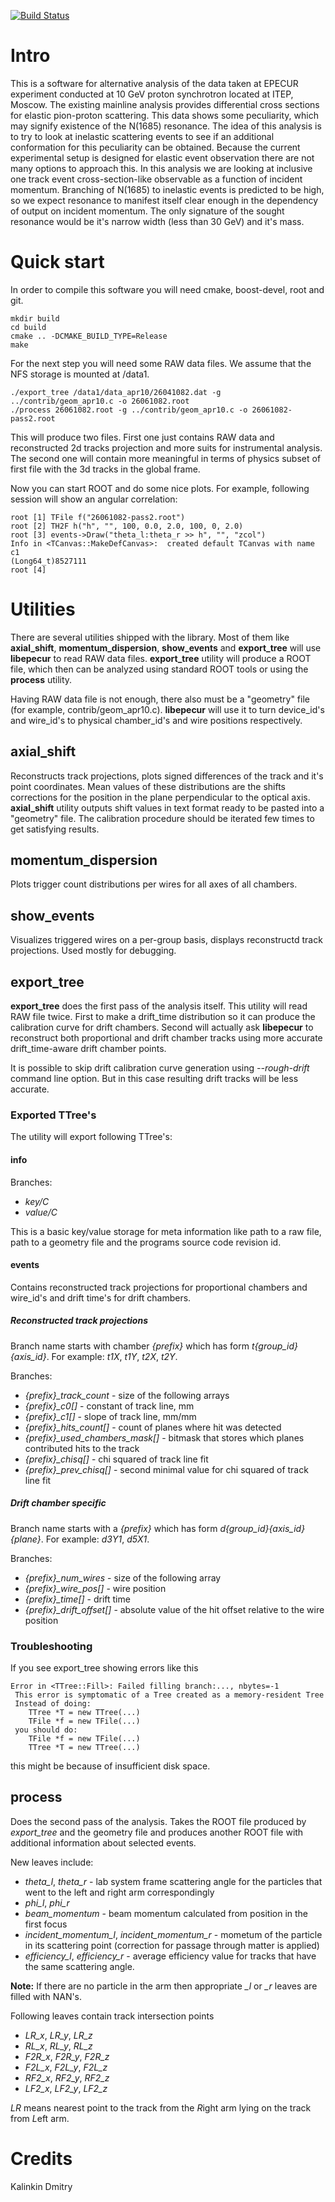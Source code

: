 [![Build Status](https://travis-ci.org/veprbl/libepecur.svg?branch=master)](https://travis-ci.org/veprbl/libepecur)

Intro
=====

This is a software for alternative analysis of the data taken at EPECUR
experiment conducted at 10 GeV proton synchrotron located at ITEP, Moscow. The
existing mainline analysis provides differential cross sections for elastic
pion-proton scattering. This data shows some peculiarity, which may signify
existence of the N(1685) resonance. The idea of this analysis is to try to look
at inelastic scattering events to see if an additional conformation for this
peculiarity can be obtained. Because the current experimental setup is designed
for elastic event observation there are not many options to approach this. In
this analysis we are looking at inclusive one track event cross-section-like
observable as a function of incident momentum.  Branching of N(1685) to
inelastic events is predicted to be high, so we expect resonance to manifest
itself clear enough in the dependency of output on incident momentum. The only
signature of the sought resonance would be it's narrow width (less than 30 GeV)
and it's mass.

Quick start
===========

In order to compile this software you will need cmake, boost-devel, root and git.

    mkdir build
    cd build
    cmake .. -DCMAKE_BUILD_TYPE=Release
    make

For the next step you will need some RAW data files. We assume that the NFS
storage is mounted at /data1.

    ./export_tree /data1/data_apr10/26041082.dat -g ../contrib/geom_apr10.c -o 26061082.root
    ./process 26061082.root -g ../contrib/geom_apr10.c -o 26061082-pass2.root

This will produce two files. First one just contains RAW data and reconstructed
2d tracks projection and more suits for instrumental analysis. The second one
will contain more meaningful in terms of physics subset of first file with the
3d tracks in the global frame.

Now you can start ROOT and do some nice plots. For example, following session
will show an angular correlation:

    root [1] TFile f("26061082-pass2.root")
    root [2] TH2F h("h", "", 100, 0.0, 2.0, 100, 0, 2.0)
    root [3] events->Draw("theta_l:theta_r >> h", "", "zcol")
    Info in <TCanvas::MakeDefCanvas>:  created default TCanvas with name c1
    (Long64_t)8527111
    root [4]

Utilities
=========

There are several utilities shipped with the library. Most of them like
**axial\_shift**, **momentum\_dispersion**, **show\_events** and
**export\_tree** will use **libepecur** to read RAW data files.
**export\_tree** utility will produce a ROOT file, which then can be
analyzed using standard ROOT tools or using the **process** utility.

Having RAW data file is not enough, there also must be a "geometry" file (for
example, contrib/geom_apr10.c). **libepecur** will use it to turn device_id's
and wire_id's to physical chamber_id's and wire positions respectively.

axial_shift
-----------

Reconstructs track projections, plots signed differences of the track and it's point
coordinates. Mean values of these distributions are the shifts corrections for the
position in the plane perpendicular to the optical axis. **axial\_shift** utility
outputs shift values in text format ready to be pasted into a "geometry" file.
The calibration procedure should be iterated few times to get satisfying results.

momentum_dispersion
-------------------

Plots trigger count distributions per wires for all axes of all chambers.

show_events
-----------

Visualizes triggered wires on a per-group basis, displays reconstructd track projections.
Used mostly for debugging.

export_tree
-----------

**export\_tree** does the first pass of the analysis itself. This utility will
read RAW file twice. First to make a drift\_time distribution so it can produce
the calibration curve for drift chambers. Second will actually ask **libepecur**
to reconstruct both proportional and drift chamber tracks using more accurate
drift\_time-aware drift chamber points.

It is possible to skip drift calibration curve generation using *--rough-drift*
command line option. But in this case resulting drift tracks will be less accurate.

### Exported TTree's

The utility will export following TTree's:

#### info

Branches:

* *key/C*
* *value/C*

This is a basic key/value storage for meta information like path to a raw file,
path to a geometry file and the programs source code revision id.

#### events

Contains reconstructed track projections for proportional chambers and wire\_id's
and drift time's for drift chambers.

##### Reconstructed track projections

Branch name starts with chamber *{prefix}* which has form *t{group_id}{axis_id}*.
For example: *t1X*, *t1Y*, *t2X*, *t2Y*.

Branches:

* *{prefix}\_track\_count* - size of the following arrays
* *{prefix}\_c0[]* - constant of track line, mm
* *{prefix}\_c1[]* - slope of track line, mm/mm
* *{prefix}\_hits\_count[]* - count of planes where hit was detected
* *{prefix}\_used\_chambers\_mask[]* - bitmask that stores which planes contributed hits to the track
* *{prefix}\_chisq[]* - chi squared of track line fit
* *{prefix}\_prev\_chisq[]* - second minimal value for chi squared of track line fit

##### Drift chamber specific

Branch name starts with a *{prefix}* which has form *d{group_id}{axis_id}{plane}*.
For example: *d3Y1*, *d5X1*.

Branches:

* *{prefix}\_num_wires* - size of the following array
* *{prefix}\_wire_pos[]* - wire position
* *{prefix}\_time[]* - drift time
* *{prefix}\_drift\_offset[]* - absolute value of the hit offset relative to the wire position

### Troubleshooting

If you see export_tree showing errors like this

    Error in <TTree::Fill>: Failed filling branch:..., nbytes=-1
     This error is symptomatic of a Tree created as a memory-resident Tree
     Instead of doing:
        TTree *T = new TTree(...)
        TFile *f = new TFile(...)
     you should do:
        TFile *f = new TFile(...)
        TTree *T = new TTree(...)

this might be because of insufficient disk space.

process
-------

Does the second pass of the analysis. Takes the ROOT file produced by
*export_tree* and the geometry file and produces another ROOT file with
additional information about selected events.

New leaves include:

* *theta\_l*, *theta\_r* - lab system frame scattering angle for the particles that went to the left and right arm correspondingly
* *phi\_l*, *phi\_r*
* *beam\_momentum* - beam momentum calculated from position in the first focus
* *incident\_momentum\_l*, *incident\_momentum\_r* - mometum of the particle in its scattering point (correction for passage through matter is applied)
* *efficiency\_l*, *efficiency\_r* - average efficiency value for tracks that have the same scattering angle.

**Note:** If there are no particle in the arm then appropriate *\_l* or *\_r* leaves are filled with NAN's.

Following leaves contain track intersection points

* *LR\_x*, *LR\_y*, *LR\_z*
* *RL\_x*, *RL\_y*, *RL\_z*
* *F2R\_x*, *F2R\_y*, *F2R\_z*
* *F2L\_x*, *F2L\_y*, *F2L\_z*
* *RF2\_x*, *RF2\_y*, *RF2\_z*
* *LF2\_x*, *LF2\_y*, *LF2\_z*

*LR* means nearest point to the track from the *R*ight arm lying on the track from *L*eft arm.

Credits
=======

Kalinkin Dmitry

